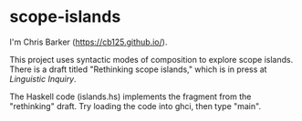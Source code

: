 # scope-islands

I'm Chris Barker (https://cb125.github.io/).

This project uses syntactic modes of composition to explore scope islands.  There is a draft titled "Rethinking scope islands," which is in press at *Linguistic Inquiry*.

The Haskell code (islands.hs) implements the fragment from the "rethinking" draft.  Try loading the code into ghci, then type "main".
